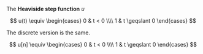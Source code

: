 The **Heaviside step function** $u$

$$
u(t) \equiv \begin{cases} 0 & t < 0 \\\\ 1 & t \geqslant 0 \end{cases}
$$

The discrete version is the same.

$$
u[n] \equiv \begin{cases} 0 & t < 0 \\\\ 1 & t \geqslant 0 \end{cases}
$$
